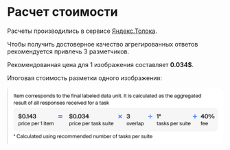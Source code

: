 # **Расчет стоимости**
Расчеты производились в сервисе [Яндекс.Толока](https://toloka.ai/ru/).

Чтобы получить достоверное качество агрегированных ответов рекомендуется привлечь 3 разметчиков. 

Рекомендованная цена для 1 изображения составляет  **0.034$**.

Итоговая стоимость разметки одного изображения:

![Изображение](cost_image.png)
